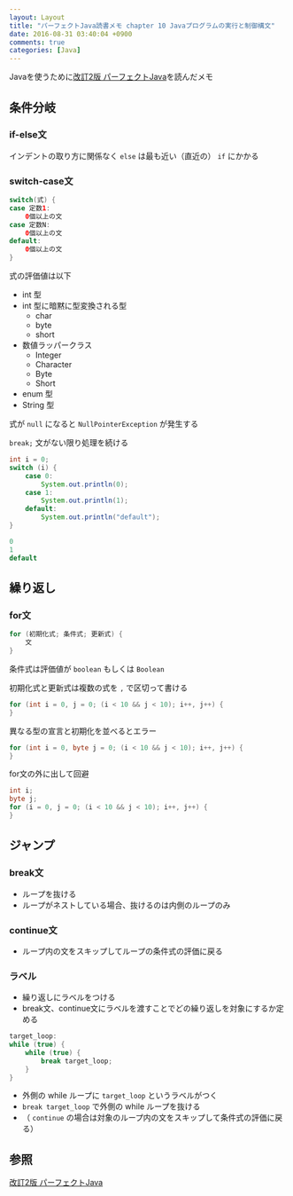 ```yaml
---
layout: Layout
title: "パーフェクトJava読書メモ chapter 10 Javaプログラムの実行と制御構文"
date: 2016-08-31 03:40:04 +0900
comments: true
categories: [Java]
---
```


Javaを使うために[改訂2版 パーフェクトJava](http://www.amazon.co.jp/gp/product/4774166855/ref=as_li_ss_tl?ie=UTF8&camp=247&creative=7399&creativeASIN=4774166855&linkCode=as2&tag=sojiro14-22)を読んだメモ

## 条件分岐
### if-else文
インデントの取り方に関係なく `else` は最も近い（直近の） `if` にかかる

### switch-case文
```java
switch(式) {
case 定数1:
    0個以上の文
case 定数N:
    0個以上の文
default:
    0個以上の文
}
```

式の評価値は以下

* int 型
* int 型に暗黙に型変換される型
    * char
    * byte
    * short
* 数値ラッパークラス
    * Integer
    * Character   
    * Byte
    * Short
* enum 型
* String 型

式が `null` になると `NullPointerException` が発生する

`break;` 文がない限り処理を続ける

```java
int i = 0;
switch (i) {
    case 0:
        System.out.println(0);
    case 1:
        System.out.println(1);
    default:
        System.out.println("default");
}
```
```java
0
1
default
```

## 繰り返し
### for文
```java
for (初期化式; 条件式; 更新式) {
    文
}
```

条件式は評価値が `boolean` もしくは `Boolean`

初期化式と更新式は複数の式を `,` で区切って書ける

```java
for (int i = 0, j = 0; (i < 10 && j < 10); i++, j++) { 
}
```

異なる型の宣言と初期化を並べるとエラー

```java
for (int i = 0, byte j = 0; (i < 10 && j < 10); i++, j++) { 
}
```

for文の外に出して回避

```java
int i;
byte j;
for (i = 0, j = 0; (i < 10 && j < 10); i++, j++) { 
}
```

## ジャンプ
### break文
* ループを抜ける
* ループがネストしている場合、抜けるのは内側のループのみ

### continue文
* ループ内の文をスキップしてループの条件式の評価に戻る

### ラベル
* 繰り返しにラベルをつける
* break文、continue文にラベルを渡すことでどの繰り返しを対象にするか定める

```java
target_loop:
while (true) {
    while (true) {
        break target_loop;
    }
}
```

* 外側の while ループに `target_loop` というラベルがつく
* `break target_loop` で外側の while ループを抜ける
* （ `continue` の場合は対象のループ内の文をスキップして条件式の評価に戻る）

## 参照
[改訂2版 パーフェクトJava](http://www.amazon.co.jp/gp/product/4774166855/ref=as_li_ss_tl?ie=UTF8&camp=247&creative=7399&creativeASIN=4774166855&linkCode=as2&tag=sojiro14-22)
